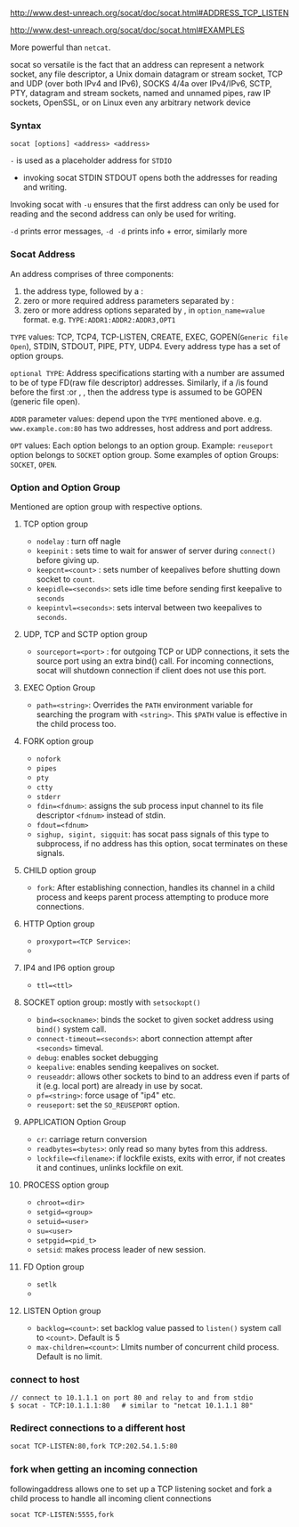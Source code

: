
http://www.dest-unreach.org/socat/doc/socat.html#ADDRESS_TCP_LISTEN

http://www.dest-unreach.org/socat/doc/socat.html#EXAMPLES

More powerful than `netcat`.

socat so versatile is the fact that an address can represent a network socket, any file descriptor, a Unix domain datagram or stream socket, TCP and UDP (over both IPv4 and IPv6), SOCKS 4/4a over IPv4/IPv6, SCTP, PTY, datagram and stream sockets, named and unnamed pipes, raw IP sockets, OpenSSL, or on Linux even any arbitrary network device

### Syntax

```
socat [options] <address> <address>
```

`-` is used as a placeholder address for `STDIO`

* invoking socat STDIN STDOUT opens both the addresses for reading and writing.

Invoking socat with `-u` ensures that the first address can only be used for reading and the second address can only be used for writing.

`-d` prints error messages, `-d -d` prints info + error, similarly more 
### Socat Address

An address comprises of three components:

1. the address type, followed by a :
2. zero or more required address parameters separated by :
3. zero or more address options separated by , in `option_name=value` format.
e.g.
`TYPE:ADDR1:ADDR2:ADDR3,OPT1`

`TYPE` values: TCP, TCP4, TCP-LISTEN, CREATE, EXEC, GOPEN(`Generic file Open`), STDIN, STDOUT, PIPE, PTY, UDP4. Every address type has a set of option groups.

`optional TYPE`:
Address specifications starting with a number are assumed to be of type FD(raw file descriptor) addresses. Similarly, if a /is found before the first :or , , then the address type is assumed to be GOPEN (generic file open).


`ADDR` parameter values: depend upon the `TYPE` mentioned above. e.g. `www.example.com:80` has two addresses, host address and port address.

`OPT` values: Each option belongs to an option group.
Example: `reuseport` option belongs to `SOCKET` option group.
Some examples of option Groups: `SOCKET`, `OPEN`.

### Option and Option Group
Mentioned are option group with respective options.
1. TCP option group
    - `nodelay` : turn off nagle
    - `keepinit` : sets time to wait for answer of server during `connect()` before giving up.
    - `keepcnt=<count>` : sets number of keepalives before shutting down socket to `count`.
    - `keepidle=<seconds>`: sets idle time before sending first keepalive to `seconds`
    - `keepintvl=<seconds>`: sets interval between two keepalives to `seconds`.

2. UDP, TCP and SCTP option group
    - `sourceport=<port>` : for outgoing TCP or UDP connections, it sets the source port using an extra bind() call.
    For incoming connections, socat will shutdown connection if client does not use this port.

3. EXEC Option Group
    - `path=<string>`: Overrides the `PATH` environment variable for searching the program with `<string>`. This `$PATH` value is effective in the child process too.

4. FORK option group
    - `nofork`
    - `pipes`
    - `pty`
    - `ctty`
    - `stderr`
    - `fdin=<fdnum>`: assigns the sub process input channel to its file descriptor `<fdnum>` instead of stdin.
    - `fdout=<fdnum>`
    - `sighup, sigint, sigquit`: has socat pass signals of this type to subprocess, if no address has this option, socat terminates on these signals.

5. CHILD option group
    - `fork`: After establishing connection, handles its channel in a child process and keeps parent process attempting to produce more connections.

6. HTTP Option group
    - `proxyport=<TCP Service>`:
    - 

7. IP4 and IP6 option group
    - `ttl=<ttl>`

8. SOCKET option group: mostly with `setsockopt()`
    - `bind=<sockname>`: binds the socket to given socket address using `bind()` system call.
    - `connect-timeout=<seconds>`: abort connection attempt after `<seconds>` timeval.
    - `debug`: enables socket debugging
    - `keepalive`: enables sending keepalives on socket.
    - `reuseaddr`: allows other sockets to bind to an address even if parts of it (e.g. local port) are already in use by socat.
    - `pf=<string>`: force usage of "ip4" etc.
    - `reuseport`: set the `SO_REUSEPORT` option.

9. APPLICATION Option Group

    - `cr`: carriage return conversion
    - `readbytes=<bytes>`: only read so many bytes from this address.
    - `lockfile=<filename>`: if lockfile exists, exits with error, if not creates it and continues, unlinks lockfile on exit.

10. PROCESS option group
    - `chroot=<dir>`
    - `setgid=<group>`
    - `setuid=<user>`
    - `su=<user>`
    - `setpgid=<pid_t>`
    - `setsid`: makes process leader of new session.

11. FD Option group

    - `setlk`
    - 

12. LISTEN Option group
    - `backlog=<count>`: set backlog value passed to `listen()` system call to `<count>`. Default is 5
    - `max-children=<count>`: LImits number of concurrent child process. Default is no limit.


### connect to host
```
// connect to 10.1.1.1 on port 80 and relay to and from stdio
$ socat - TCP:10.1.1.1:80	# similar to "netcat 10.1.1.1 80"
```

### Redirect connections to a different host

```sh
socat TCP-LISTEN:80,fork TCP:202.54.1.5:80
```

### fork when getting an incoming connection
followingaddress allows one to set up a TCP listening socket and fork a child process to handle all incoming client connections
```
socat TCP-LISTEN:5555,fork
```